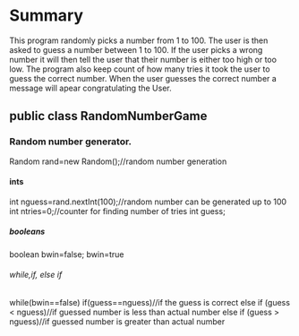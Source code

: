 # Summary
This program randomly picks a number from 1 to 100. The user is then asked to guess a number between 1 to 100. If the user picks a wrong number it will then tell the user that their number is either too high or too low. The program also keep count of how many tries it took the user to guess the correct number. When the user guesses the correct number a message will apear congratulating the User. 
## public class RandomNumberGame

### Random number generator. 
Random rand=new Random();//random number generation

#### ints
int nguess=rand.nextInt(100);//random number can be generated up to 100
int ntries=0;//counter for finding number of tries
int guess;

##### booleans
boolean bwin=false;
bwin=true

###### while,if, else if 
while(bwin==false)
if(guess==nguess)//if the guess is correct
else if (guess < nguess)//if guessed number is less than actual number
else if (guess > nguess)//if guessed number is greater than actual number
